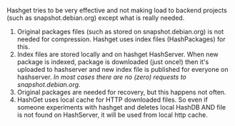 Hashget tries to be very effective and not making load to backend projects (such as snapshot.debian.org) except what is really needed.

1. Original packages files (such as stored on snapshot.debian.org) is not needed for compression. Hashget uses index files (HashPackages) for this. 
2. Index files are stored locally and on hashget HashServer. When new package is indexed, package is downloaded (just once!) then it's uploaded to hashserver and new index file is published for everyone on hashserver. *In most cases there are no (zero) requests to snapshot.debian.org.*
3. Original packages are needed for recovery, but this happens not often.
4. HashGet uses local cache for HTTP downloaded files. So even if someone experiments with hashget and deletes local HashDB AND file is not found on HashServer, it will be used from local http cache.

